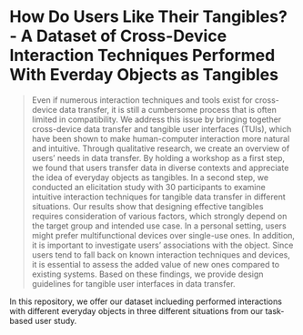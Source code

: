 # How Do Users Like Their Tangibles? - A Dataset of Cross-Device Interaction Techniques Performed With Everday Objects as Tangibles

>Even if numerous interaction techniques and tools exist for cross-device data transfer, it is still a cumbersome process that is often limited in compatibility. We address this issue by bringing together cross-device data transfer and tangible user interfaces (TUIs), which have been shown to make human-computer interaction more natural and intuitive. Through qualitative research, we create an overview of users’ needs in data transfer. By holding a workshop as a first step, we found that users transfer data in diverse contexts and appreciate the idea of everyday objects as tangibles. In a second step, we conducted an elicitation study with 30 participants to examine intuitive interaction techniques for tangible data transfer in different situations. Our results show that designing effective tangibles requires consideration of various factors, which strongly depend on the target group and intended use case. In a personal setting, users might prefer multifunctional devices over single-use ones. In addition, it is important to investigate users’ associations with the object. Since users tend to fall back on known interaction techniques and devices, it is essential to assess the added value of new ones compared to existing systems. Based on these findings, we provide design guidelines for tangible user interfaces in data transfer.

In this repository, we offer our dataset inclueding performed interactions with different everyday objects in three different situations from our task-based user study.

